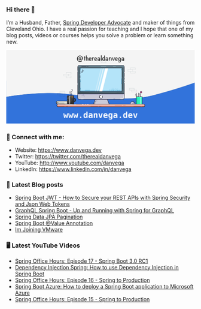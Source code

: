 ### Hi there 👋

I’m a Husband, Father, [Spring Developer Advocate](https://tanzu.vmware.com/developer/advocates/) and maker of things from Cleveland Ohio. I have a real passion for teaching and I hope that one of my blog posts, videos or courses helps you solve a problem or learn something new.

![Profile Header](./github_profile_header.png)

### 🤝 Connect with me:

- Website: https://www.danvega.dev
- Twitter: https://twitter.com/therealdanvega
- YouTube: http://www.youtube.com/danvega
- LinkedIn: https://www.linkedin.com/in/danvega

### 📝 Latest Blog posts

<!-- BLOG-POST-LIST:START -->
- [Spring Boot JWT - How to Secure your REST APIs with Spring Security and Json Web Tokens](https://www.danvega.dev/blog/2022/09/06/spring-security-jwt)
- [GraphQL Spring Boot - Up and Running with Spring for GraphQL](https://www.danvega.dev/blog/2022/05/17/spring-for-graphql)
- [Spring Data JPA Pagination](https://www.danvega.dev/blog/2022/05/12/spring-data-jpa-pagination)
- [Spring Boot @Value Annotation](https://www.danvega.dev/blog/2022/05/11/spring-boot-value-annotation)
- [Im Joining VMware](https://www.danvega.dev/blog/2022/01/24/im-joining-vmware)
<!-- BLOG-POST-LIST:END -->

### 🖥 Latest YouTube Videos

<!-- YOUTUBE:START -->
- [Spring Office Hours: Episode 17 - Spring Boot 3.0 RC1](https://www.youtube.com/watch?v=WgcP00BOs5I)
- [Dependency Injection Spring: How to use Dependency Injection in Spring Boot](https://www.youtube.com/watch?v=TBlB2_4_Sqo)
- [Spring Office Hours: Episode 16 - Spring to Production](https://www.youtube.com/watch?v=m40_FKUCbq0)
- [Spring Boot Azure: How to deploy a Spring Boot application to Microsoft Azure](https://www.youtube.com/watch?v=53T_R3xAPTg)
- [Spring Office Hours: Episode 15 - Spring to Production](https://www.youtube.com/watch?v=1cLu3sz56wY)
<!-- YOUTUBE:END -->

